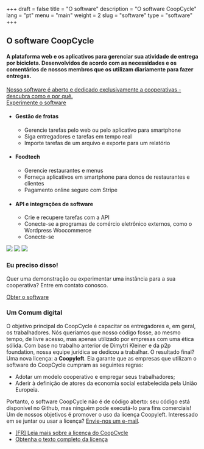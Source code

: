 +++
draft = false
title = "O software"
description = "O software CoopCycle"
lang = "pt"
menu = "main"
weight = 2
slug = "software"
type = "software"
+++

<div class="row justify-content-center banner">
    <div class="col-md-10 col-md-offset-1 text-center">
        <h2 class="h2">O software CoopCycle</h2>
        <h4 class="h4">A plataforma web e os aplicativos para gerenciar sua atividade de entrega por bicicleta. Desenvolvidos de acordo com as necessidades e os comentários de nossos membros que os utilizam diariamente para fazer entregas.</h4>
        <a class="text-small know-more" href="#digital-common">Nosso software é aberto e dedicado exclusivamente a cooperativas - descubra como e por quê.</a>
    </div>
</div>

<div class="text-center">
    <a target="_blank" href="https://demo.coopcycle.org/pt/" class="btn btn-big text-big">Experimente o software</a>
</div>


<div class="row justify-content-center banner">
    <ul class="nav">
        <li class="col-md-4 active" data-toggle="tab" data-target="#fleet">
            <div class="feature-group">
                <h4 class="h4">Gestão de frotas</h4>
                <ul class="list-features">
                    <li class="list-features--el">Gerencie tarefas pelo web ou pelo aplicativo para smartphone</li>
                    <li class="list-features--el">Siga entregadores e tarefas em tempo real</li>
                    <li class="list-features--el">Importe tarefas de um arquivo e exporte para um relatório</li>
                </ul>
            </div>
        </li>
        <li class="col-md-4" data-toggle="tab" data-target="#foodtech" >
            <div class="feature-group">
                <h4 class="h4">Foodtech</h4>
                <ul class="list-features">
                    <li class="list-features--el">Gerencie restaurantes e menus</li>
                    <li class="list-features--el">Forneça aplicativos em smartphone para donos de restaurantes e clientes</li>
                    <li class="list-features--el">Pagamento online seguro com Stripe</li>
                </ul>
            </div>
        </li>
        <li class="col-md-4" data-toggle="tab" data-target="#api" >
            <div class="feature-group">
                <h4 class="h4">API e integrações de software</h4>
                <ul class="list-features">
                    <li class="list-features--el">Crie e recupere tarefas com a API</li>
                    <li class="list-features--el">Conecte-se a programas de comércio eletrônico externos, como o Wordpress Woocommerce</li>
                    <li class="list-features--el">Conecte-se </li>
                </ul>
            </div>
        </li>
    </ul>
    <div class="tab-content col-md-12">
        <img id="fleet" class="tab-pane active" src="/images/dispatch.jpg">
        <img id="foodtech" class="tab-pane" src="/images/foodtech.jpg">
        <img id="api" class="tab-pane" src="/images/fleurs-dici.jpg">
    </div>
</div>

<div class="row justify-content-center banner">
    <div class="col-md-10 col-md-offset-1 text-center">
        <h3 class="h3">Eu preciso disso!</h3>
        <p>
            Quer uma demonstração ou experimentar uma instância para a sua cooperativa? Entre em contato conosco.<br>
        </p>
        <div class="text-center">
          <a target="_blank" href="mailto:contact@coopcycle.org" class="btn btn-big text-big">Obter o software</a>
        </div>
    </div>
</div>


<div id="digital-common" class="row justify-content-center banner">
    <div class="col-md-10 col-md-offset-1 text-center">
        <h3 class="h3">Um Comum digital</h3>
    </div>
    <div class="col-md-8 col-md-offset-2">
        <div class="row">
            <p>
                <span>O objetivo principal do CoopCycle é capacitar os entregadores e, em geral, os trabalhadores. Nós queríamos que nosso código fosse, ao mesmo tempo, de livre acesso, mas apenas utilizado por empresas com uma ética sólida. Com base no trabalho anterior de Dimytri Kleiner e da p2p foundation, nossa equipe jurídica se dedicou a trabalhar. O resultado final? Uma nova licença: a <strong>Coopyleft</strong>. Ela garante que as empresas que utilizam o software do CoopCycle cumpram as seguintes regras:</span>
                <ul>
                    <li>
                        Adotar um modelo cooperativo e empregar seus trabalhadores;
                    </li>
                    <li>
                        Aderir à definição de atores da economia social estabelecida pela União Europeia.
                    </li>
                </ul>
            </p>
            <p>
                <span>Portanto, o software CoopCycle não é de código aberto: seu código está disponível no Github, mas ninguém pode executá-lo para fins comerciais! Um de nossos objetivos é promover o uso da licença Coopyleft. Interessado em se juntar ou usar a licença? <a href="mailto:contact@coopcycle.org">Envie-nos um e-mail</a>.</span>
                <ul>
                    <li>
                        <a target="_blank" href="https://blogs.mediapart.fr/coopcycle/blog/170418/comment-proteger-le-logiciel-ouvert-coopcycle-de-la-predation-capitaliste" class="know-more">[FR] Leia mais sobre a licença do CoopCycle</a>
                    </li>
                    <li>
                        <a target="_blank" href="https://wiki.coopcycle.org/fr:licenseen" class="know-more">Obtenha o texto completo da licença</a><br>
                    </li>
                </ul>
            </p>
        </div>
    </div>
</div>
